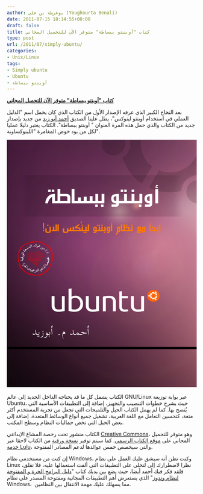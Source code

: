 ```yaml
---
author: يوغرطة بن علي (Youghourta Benali)
date: 2011-07-15 18:14:55+00:00
draft: false
title: كتاب "أوبنتو ببساطة" متوفر الآن للتحميل المجاني
type: post
url: /2011/07/simply-ubuntu/
categories:
- Unix/Linux
tags:
- Simply ubuntu
- Ubuntu
- أوبنتو ببساطة
---
```


[**كتاب "أوبنتو ببساطة" متوفر الآن للتحميل المجاني**](https://www.it-scoop.com/2011/07/simply-ubuntu/)




بعد النجاح الكبير الذي عرفه الإصدار الأول من الكتاب الذي كان يحمل اسم "الدليل العملي في استخدام أوبنتو لينوكس"، يطل علينا الصديق [أحمد أبو زيد](http://www.aabouzaid.com/p/about.html) من جديد بإصدار جديد من الكتاب والذي حمل هذه المرة العنوان " أوبنتو ببساطة". الكتاب يعتبر دليلا عمليا لكل من يود خوض المغامرة "اللينوكساوية".




[![](simplyubuntu_web_cover.png)
](https://www.it-scoop.com/2011/07/simply-ubuntu/)




الكتاب يشمل كل ما قد يحتاجه الداخل الجديد إلى عالم GNU/Linux عبر بوابة توزيعة Ubuntu، حيث يشرح خطوات التنصيب والتجهيز، إضافة إلى التطبيقات الأساسية التي يُنصح بها. كما لم يهمل الكتاب الحيل والتلميحات التي تجعل من تجربة المستخدم أكثر متعة، كتحسين التعامل مع اللغة العربية، تشغيل جميع أنواع الوسائط المتعدة، إضافة إلى بعض الحيل التي تخص جماليات النظام وسطح المكتب.




الكتاب منشور تحت رخصة المشاع الإبداعي [Creative Commons](http://creativecommons.org/licenses/by-sa/3.0/)، وهو متوفر للتحميل المجاني على [موقع الكتاب الرسمي](http://www.simplyubuntu.com/). كما سيتم توفير [نسخة ورقية](http://www.simplyubuntu.com/p/hard-copy.html) من الكتاب لاحقا عبر [خدمة Lulu](http://www.lulu.com/)، والتي سيخصص خمس عوائدها لدعم المصادر المفتوحة.




إن كنت من مستخدمي نظام Windows، وكنت تظن أنه سيشق عليك العمل على نظام Linux نظرا لاضطرارك إلى لتخلي على التطبيقات التي ألفت استعمالها عليه، فلا تقلق، فلقد فكر فيك أحمد أيضا، حيث يضع بين يديك كتاب "[دليل البرامج الحرة و المفتوحة لنظام وندوز](http://www.aabouzaid.com/2009/11/blog-post_4842.html)" الذي يستعرض أهم التطبيقات المجانية ومفتوحة المصدر على نظام Windows،  مما يسهلك عليك مهمة الانتقال بين النظامين.
